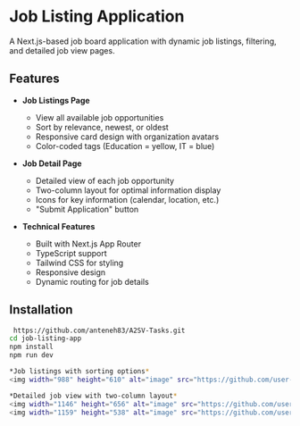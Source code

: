 # Job Listing Application

A Next.js-based job board application with dynamic job listings, filtering, and detailed job view pages.

## Features

- **Job Listings Page**
  - View all available job opportunities
  - Sort by relevance, newest, or oldest
  - Responsive card design with organization avatars
  - Color-coded tags (Education = yellow, IT = blue)

- **Job Detail Page**
  - Detailed view of each job opportunity
  - Two-column layout for optimal information display
  - Icons for key information (calendar, location, etc.)
  - "Submit Application" button

- **Technical Features**
  - Built with Next.js App Router
  - TypeScript support
  - Tailwind CSS for styling
  - Responsive design
  - Dynamic routing for job details

## Installation
   ```bash
    https://github.com/anteneh83/A2SV-Tasks.git
   cd job-listing-app
   npm install 
   npm run dev

*Job listings with sorting options*
<img width="988" height="610" alt="image" src="https://github.com/user-attachments/assets/73fd19b3-a0a3-4ef8-b608-343bd998edd2" />

*Detailed job view with two-column layout*
<img width="1146" height="656" alt="image" src="https://github.com/user-attachments/assets/1aa87546-521c-4341-b108-67a3b919e5e6" />
<img width="1159" height="538" alt="image" src="https://github.com/user-attachments/assets/7b3c0975-5426-48aa-a625-648f2d2c45e4" />

